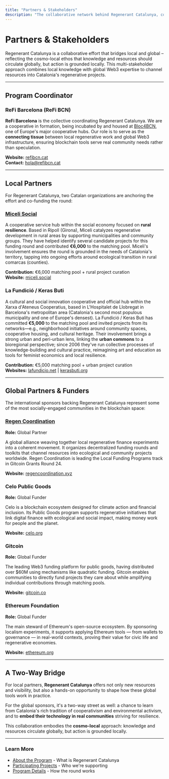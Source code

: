 ```yaml
---
title: "Partners & Stakeholders"
description: "The collaborative network behind Regenerant Catalunya, combining local knowledge with global Web3 expertise"
---
```


# Partners & Stakeholders

Regenerant Catalunya is a collaborative effort that bridges local and global – reflecting the cosmo-local ethos that knowledge and resources should circulate globally, but action is grounded locally. This multi-stakeholder approach combines local knowledge with global Web3 expertise to channel resources into Catalonia's regenerative projects.

---

## Program Coordinator

### ReFi Barcelona (ReFi BCN)

**ReFi Barcelona** is the collective coordinating Regenerant Catalunya. We are a cooperative in formation, being incubated by and housed at [Bloc4BCN](https://bloc4bcn.coop/), one of Europe's major cooperative hubs. Our role is to serve as the **connecting tissue** between local regenerative work and global Web3 infrastructure, ensuring blockchain tools serve real community needs rather than speculation.

**Website:** [refibcn.cat](https://refibcn.cat)  
**Contact:** [hola@refibcn.cat](mailto:hola@refibcn.cat)

---

## Local Partners

For Regenerant Catalunya, two Catalan organizations are anchoring the effort and co-funding the round:

### [Miceli Social](https://miceli.social/)

A cooperative service hub within the social economy focused on **rural resilience**. Based in Ripoll (Girona), Miceli catalyzes regenerative development in rural areas by supporting municipalities and community groups. They have helped identify several candidate projects for this funding round and contributed **€6,000** to the matching pool. Miceli's involvement ensures the round is grounded in the needs of Catalonia's territory, tapping into ongoing efforts around ecological transition in rural comarcas (counties).

**Contribution:** €6,000 matching pool + rural project curation  
**Website:** [miceli.social](https://miceli.social/)

### La Fundició / Keras Buti

A cultural and social innovation cooperative and official hub within the Xarxa d'Ateneus Cooperatius, based in L'Hospitalet de Llobregat in Barcelona's metropolitan area (Catalonia's second most populous municipality and one of Europe's densest). La Fundició / Keras Buti has committed **€5,000** to the matching pool and invited projects from its networks—e.g., neighborhood initiatives around community spaces, cooperative housing, and cultural heritage. Their involvement brings a strong urban and peri-urban lens, linking the **urban commons** to a bioregional perspective; since 2006 they've run collective processes of knowledge-building and cultural practice, reimagining art and education as tools for feminist economics and local resilience.

**Contribution:** €5,000 matching pool + urban project curation  
**Websites:** [lafundicio.net](https://lafundicio.net/) | [kerasbuti.org](https://kerasbuti.org/)

---

## Global Partners & Funders

The international sponsors backing Regenerant Catalunya represent some of the most socially-engaged communities in the blockchain space:

### [Regen Coordination](https://www.regencoordination.xyz/)

**Role:** Global Partner

A global alliance weaving together local regenerative finance experiments into a coherent movement. It organizes decentralized funding rounds and toolkits that channel resources into ecological and community projects worldwide. Regen Coordination is leading the Local Funding Programs track in Gitcoin Grants Round 24.

**Website:** [regencoordination.xyz](https://www.regencoordination.xyz/)

### Celo Public Goods

**Role:** Global Funder

Celo is a blockchain ecosystem designed for climate action and financial inclusion. Its Public Goods program supports regenerative initiatives that link digital finance with ecological and social impact, making money work for people and the planet.

**Website:** [celo.org](https://celo.org/)

### Gitcoin

**Role:** Global Funder

The leading Web3 funding platform for public goods, having distributed over $60M using mechanisms like quadratic funding. Gitcoin enables communities to directly fund projects they care about while amplifying individual contributions through matching pools.

**Website:** [gitcoin.co](https://www.gitcoin.co/)

### Ethereum Foundation

**Role:** Global Funder

The main steward of Ethereum's open-source ecosystem. By sponsoring localism experiments, it supports applying Ethereum tools — from wallets to governance — in real-world contexts, proving their value for civic life and regenerative economies.

**Website:** [ethereum.org](https://ethereum.org/)

---

## A Two-Way Bridge

For local partners, **Regenerant Catalunya** offers not only new resources and visibility, but also a hands-on opportunity to shape how these global tools work in practice. 

For the global sponsors, it's a two-way street as well: a chance to learn from Catalonia's rich tradition of cooperativism and environmental activism, and to **embed their technology in real communities** striving for resilience. 

This collaboration embodies the **cosmo-local** approach: knowledge and resources circulate globally, but action is grounded locally.

---

### Learn More

- [About the Program](/about) - What is Regenerant Catalunya
- [Participating Projects](/projects) - Who we're supporting
- [Program Details](/program) - How the round works

